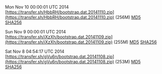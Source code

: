 Mon Nov 10 00:00:01 UTC 2014 [https://transfer.sh/HbbRH/bootstrap.dat.20141110.zip](https://transfer.sh/HbbRH/bootstrap.dat.20141110.zip) (256M) [MD5](https://transfer.sh/15ETIk/md5.txt) [SHA256](https://transfer.sh/1aoyHg/sha256.txt)

Sun Nov  9 00:00:01 UTC 2014 [https://transfer.sh/iXzXh/bootstrap.dat.20141109.zip](https://transfer.sh/iXzXh/bootstrap.dat.20141109.zip) (255M) [MD5](https://transfer.sh/2OAT7/md5.txt) [SHA256](https://transfer.sh/PCfCu/sha256.txt)

Sat Nov  8 04:54:17 UTC 2014 [https://transfer.sh/gVu6n/bootstrap.dat.20141108.zip](https://transfer.sh/gVu6n/bootstrap.dat.20141108.zip) (253M) [MD5](https://transfer.sh/1fM0bb/md5.txt) [SHA256](https://transfer.sh/12GYco/sha256.txt)
